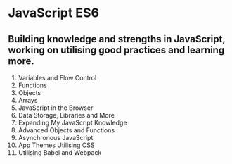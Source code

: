 # JavaScript ES6

## Building knowledge and strengths in JavaScript, working on utilising good practices and learning more.

1. Variables and Flow Control
2. Functions
3. Objects
4. Arrays
5. JavaScript in the Browser
6. Data Storage, Libraries and More
7. Expanding My JavaScript Knowledge
8. Advanced Objects and Functions
9. Asynchronous JavaScript
10. App Themes Utilising CSS
11. Utilising Babel and Webpack

